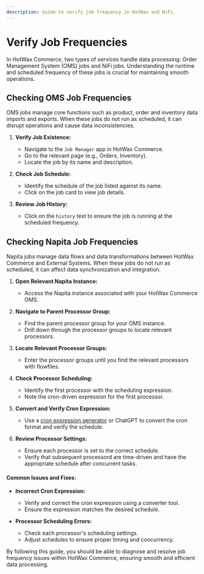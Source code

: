 ```yaml
---
description: Guide to verify job frequency in HotWax and NiFi.
---
```


# Verify Job Frequencies

In HotWax Commerce, two types of services handle data processing: Order Management System (OMS) jobs and NiFi jobs. Understanding the runtime and scheduled frequency of these jobs is crucial for maintaining smooth operations. 

## Checking OMS Job Frequencies

OMS jobs manage core functions such as product, order and inventory data imports and exports. When these jobs do not run as scheduled, it can disrupt operations and cause data inconsistencies.

1. **Verify Job Existence:**
   - Navigate to the `Job Manager` app in HotWax Commerce.
   - Go to the relevant page (e.g., Orders, Inventory).
   - Locate the job by its name and description.

2. **Check Job Schedule:**
   - Identify the schedule of the job listed against its name.
   - Click on the job card to view job details.

3. **Review Job History:**
   - Click on the `history` text to ensure the job is running at the scheduled frequency.


## Checking Napita Job Frequencies

Napita jobs manage data flows and data transformations between HotWax Commerce and External Systems. When these jobs do not run as scheduled, it can affect data synchronization and integration.

1. **Open Relevant Napita Instance:**
   - Access the Napita instance associated with your HotWax Commerce OMS.

2. **Navigate to Parent Processor Group:**
   - Find the parent processor group for your OMS instance.
   - Drill down through the processor groups to locate relevant processors.

3. **Locate Relevant Processor Groups:**
   - Enter the processor groups until you find the relevant processors with flowfiles.

4. **Check Processor Scheduling:**
   - Identify the first processor with the scheduling expression.
   - Note the cron-driven expression for the first processor.

4. **Convert and Verify Cron Expression:**
   - Use a [cron expression generator](https://www.freeformatter.com/cron-expression-generator-quartz.html) or ChatGPT to convert the cron format and verify the schedule.

5. **Review Processor Settings:**
   - Ensure each processor is set to the correct schedule.
   - Verify that subsequent processord are time-driven and have the appropriate schedule after concurrent tasks.

#### Common Issues and Fixes:
- **Incorrect Cron Expression:**
  - Verify and correct the cron expression using a converter tool.
  - Ensure the expression matches the desired schedule.

- **Processor Scheduling Errors:**
  - Check each processor's scheduling settings.
  - Adjust schedules to ensure proper timing and concurrency.

By following this guide, you should be able to diagnose and resolve job frequency issues within HotWax Commerce, ensuring smooth and efficient data processing.
